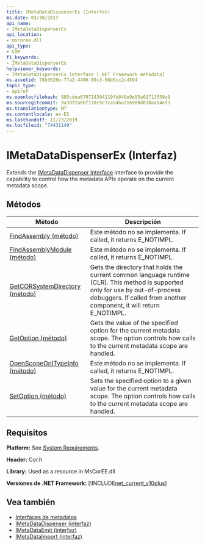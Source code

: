 ```yaml
---
title: IMetaDataDispenserEx (Interfaz)
ms.date: 03/30/2017
api_name:
- IMetaDataDispenserEx
api_location:
- mscoree.dll
api_type:
- COM
f1_keywords:
- IMetaDataDispenserEx
helpviewer_keywords:
- IMetaDataDispenserEx interface [.NET Framework metadata]
ms.assetid: 78b3629e-77a2-4406-89c3-56b5cc2c4594
topic_type:
- apiref
ms.openlocfilehash: 985cdea670714394119fb846e9e55a01713559a9
ms.sourcegitcommit: 9a39f2a06f110c9c7ca54ba216900d038aa14ef3
ms.translationtype: MT
ms.contentlocale: es-ES
ms.lasthandoff: 11/23/2019
ms.locfileid: "74431149"
---
```

# <a name="imetadatadispenserex-interface"></a>IMetaDataDispenserEx (Interfaz)
Extends the [IMetaDataDispenser Interface](../../../../docs/framework/unmanaged-api/metadata/imetadatadispenser-interface.md) interface to provide the capability to control how the metadata APIs operate on the current metadata scope.  
  
## <a name="methods"></a>Métodos  
  
|Método|Descripción|  
|------------|-----------------|  
|[FindAssembly (método)](../../../../docs/framework/unmanaged-api/metadata/imetadatadispenserex-findassembly-method.md)|Este método no se implementa. If called, it returns E_NOTIMPL.|  
|[FindAssemblyModule (método)](../../../../docs/framework/unmanaged-api/metadata/imetadatadispenserex-findassemblymodule-method.md)|Este método no se implementa. If called, it returns E_NOTIMPL.|  
|[GetCORSystemDirectory (método)](../../../../docs/framework/unmanaged-api/metadata/imetadatadispenserex-getcorsystemdirectory-method.md)|Gets the directory that holds the current common language runtime (CLR). This method is supported only for use by out-of-process debuggers. If called from another component, it will return E_NOTIMPL.|  
|[GetOption (método)](../../../../docs/framework/unmanaged-api/metadata/imetadatadispenserex-getoption-method.md)|Gets the value of the specified option for the current metadata scope. The option controls how calls to the current metadata scope are handled.|  
|[OpenScopeOnITypeInfo (método)](../../../../docs/framework/unmanaged-api/metadata/imetadatadispenserex-openscopeonitypeinfo-method.md)|Este método no se implementa. If called, it returns E_NOTIMPL.|  
|[SetOption (método)](../../../../docs/framework/unmanaged-api/metadata/imetadatadispenserex-setoption-method.md)|Sets the specified option to a given value for the current metadata scope. The option controls how calls to the current metadata scope are handled.|  
  
## <a name="requirements"></a>Requisitos  
 **Platform:** See [System Requirements](../../../../docs/framework/get-started/system-requirements.md).  
  
 **Header:** Cor.h  
  
 **Library:** Used as a resource in MsCorEE.dll  
  
 **Versiones de .NET Framework:** [!INCLUDE[net_current_v10plus](../../../../includes/net-current-v10plus-md.md)]  
  
## <a name="see-also"></a>Vea también

- [Interfaces de metadatos](../../../../docs/framework/unmanaged-api/metadata/metadata-interfaces.md)
- [IMetaDataDispenser (interfaz)](../../../../docs/framework/unmanaged-api/metadata/imetadatadispenser-interface.md)
- [IMetaDataEmit (interfaz)](../../../../docs/framework/unmanaged-api/metadata/imetadataemit-interface.md)
- [IMetaDataImport (interfaz)](../../../../docs/framework/unmanaged-api/metadata/imetadataimport-interface.md)
